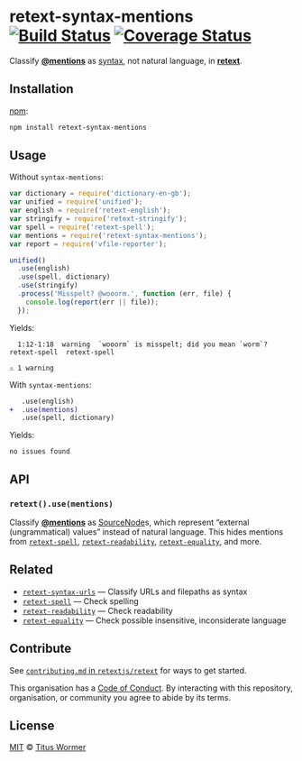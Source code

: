 # retext-syntax-mentions [![Build Status][travis-badge]][travis] [![Coverage Status][codecov-badge]][codecov]

Classify [**@mentions**](https://github.com/blog/821) as
[syntax][source], not natural language, in [**retext**][retext].

## Installation

[npm][]:

```bash
npm install retext-syntax-mentions
```

## Usage

Without `syntax-mentions`:

```javascript
var dictionary = require('dictionary-en-gb');
var unified = require('unified');
var english = require('retext-english');
var stringify = require('retext-stringify');
var spell = require('retext-spell');
var mentions = require('retext-syntax-mentions');
var report = require('vfile-reporter');

unified()
  .use(english)
  .use(spell, dictionary)
  .use(stringify)
  .process('Misspelt? @wooorm.', function (err, file) {
    console.log(report(err || file));
  });
```

Yields:

```text
  1:12-1:18  warning  `wooorm` is misspelt; did you mean `worm`?  retext-spell  retext-spell

⚠ 1 warning
```

With `syntax-mentions`:

```diff
   .use(english)
+  .use(mentions)
   .use(spell, dictionary)
```

Yields:

```text
no issues found
```

## API

### `retext().use(mentions)`

Classify [**@mentions**](https://github.com/blog/821) as
[SourceNode][source]s, which represent “external (ungrammatical) values”
instead of natural language.  This hides mentions from [`retext-spell`][spell],
[`retext-readability`][readability], [`retext-equality`][equality], and more.

## Related

*   [`retext-syntax-urls`][syntax-urls]
    — Classify URLs and filepaths as syntax
*   [`retext-spell`][spell]
    — Check spelling
*   [`retext-readability`][readability]
    — Check readability
*   [`retext-equality`][equality]
    — Check possible insensitive, inconsiderate language

## Contribute

See [`contributing.md` in `retextjs/retext`][contributing] for ways to get
started.

This organisation has a [Code of Conduct][coc].  By interacting with this
repository, organisation, or community you agree to abide by its terms.

## License

[MIT][license] © [Titus Wormer][author]

<!-- Definitions -->

[travis-badge]: https://img.shields.io/travis/retextjs/retext-syntax-mentions.svg

[travis]: https://travis-ci.org/retextjs/retext-syntax-mentions

[codecov-badge]: https://img.shields.io/codecov/c/github/retextjs/retext-syntax-mentions.svg

[codecov]: https://codecov.io/github/retextjs/retext-syntax-mentions

[npm]: https://docs.npmjs.com/cli/install

[license]: LICENSE

[author]: http://wooorm.com

[retext]: https://github.com/retextjs/retext

[source]: https://github.com/syntax-tree/nlcst#source

[spell]: https://github.com/retextjs/retext-spell

[readability]: https://github.com/retextjs/retext-readability

[equality]: https://github.com/retextjs/retext-equality

[syntax-urls]: https://github.com/retextjs/retext-syntax-urls

[contributing]: https://github.com/retextjs/retext/blob/master/contributing.md

[coc]: https://github.com/retextjs/retext/blob/master/code-of-conduct.md
